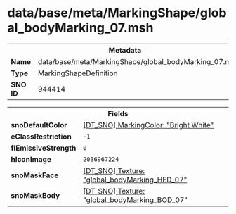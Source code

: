 <h1>data/base/meta/MarkingShape/global_bodyMarking_07.msh</h1><table><tr><th colspan="100%">Metadata</th></tr><tr><td><b>Name</b></td><td>data/base/meta/MarkingShape/global_bodyMarking_07.msh</td></tr><tr><td><b>Type</b></td><td>MarkingShapeDefinition</td></tr><tr><td><b>SNO ID</b></td><td>944414</td></tr></table>

<table><tr><th colspan="100%">Fields</th></tr><tr><td><b>snoDefaultColor</b></td><td><a href="..\MarkingColor\Bright White.mcl">[DT_SNO] MarkingColor: "Bright White"</a></td></tr><tr><td><b>eClassRestriction</b></td><td><code>-1</code></td></tr><tr><td><b>flEmissiveStrength</b></td><td><code>0</code></td></tr><tr><td><b>hIconImage</b></td><td><code>2036967224</code></td></tr><tr><td><b>snoMaskFace</b></td><td><a href="..\Texture\global_bodyMarking_HED_07.tex">[DT_SNO] Texture: "global_bodyMarking_HED_07"</a></td></tr><tr><td><b>snoMaskBody</b></td><td><a href="..\Texture\global_bodyMarking_BOD_07.tex">[DT_SNO] Texture: "global_bodyMarking_BOD_07"</a></td></tr></table>

